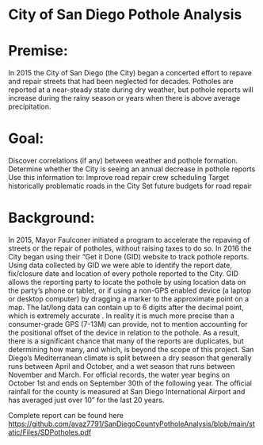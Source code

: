 # City of San Diego  Pothole Analysis
# Premise:
In 2015 the City of San Diego (the City) began a concerted effort to repave and repair streets that had been neglected for decades. Potholes are reported at a near-steady state during dry weather, but pothole reports will increase during the rainy season or years when there is above average precipitation. 
# Goal:
Discover correlations (if any) between weather and pothole formation.
Determine whether the City is seeing an annual decrease in pothole reports
Use this information to:
	Improve road repair crew scheduling
	Target historically problematic roads in the City
	Set future budgets for road repair
# Background:
In 2015, Mayor Faulconer initiated a program to accelerate the repaving of streets or the repair of potholes, without raising taxes to do so.  In 2016 the City began using their “Get it Done (GID) website to track pothole reports.
Using data collected by GID we were able to identify the report date, fix/closure date and location of every pothole reported to the City.  GID allows the reporting party to locate the pothole by using location data on the party’s phone or tablet, or if using a non-GPS enabled device (a laptop or desktop computer) by dragging a marker to the approximate point on a map.  The lat/long data can contain up to 6 digits after the decimal point, which is extremely accurate .  In reality it is much more precise than a consumer-grade GPS (7-13M)  can provide, not to mention accounting for the positional offset of the device in relation to the pothole. As a result, there is a significant chance that many of the reports are duplicates, but determining how many, and which, is beyond the scope of this project.
San Diego’s Mediterranean climate is split between a dry season that generally runs between April and October, and a wet season that runs between November and March.  For official records, the water year begins on October 1st and ends on September 30th of the following year.  The official rainfall for the county is measured at San Diego International Airport and has averaged just over 10” for the last 20 years. 

Complete report can be found here https://github.com/avaz7791/SanDiegoCountyPotholeAnalysis/blob/main/static/Files/SDPotholes.pdf
